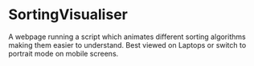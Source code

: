 # SortingVisualiser
A webpage running a script which animates different sorting algorithms making them easier to understand.
Best viewed on Laptops or switch to portrait mode on mobile screens.
